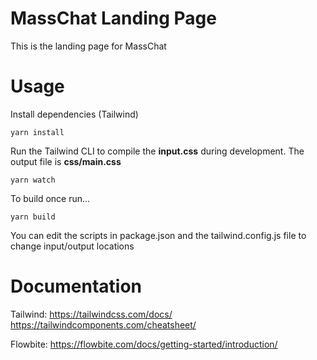 # MassChat Landing Page

This is the landing page for MassChat 

# Usage

Install dependencies (Tailwind)

```
yarn install
```

Run the Tailwind CLI to compile the **input.css** during development. The output file is **css/main.css**

```
yarn watch
```

To build once run...

```
yarn build
```

You can edit the scripts in package.json and the tailwind.config.js file to change input/output locations


# Documentation

Tailwind:
https://tailwindcss.com/docs/
https://tailwindcomponents.com/cheatsheet/

Flowbite: 
https://flowbite.com/docs/getting-started/introduction/